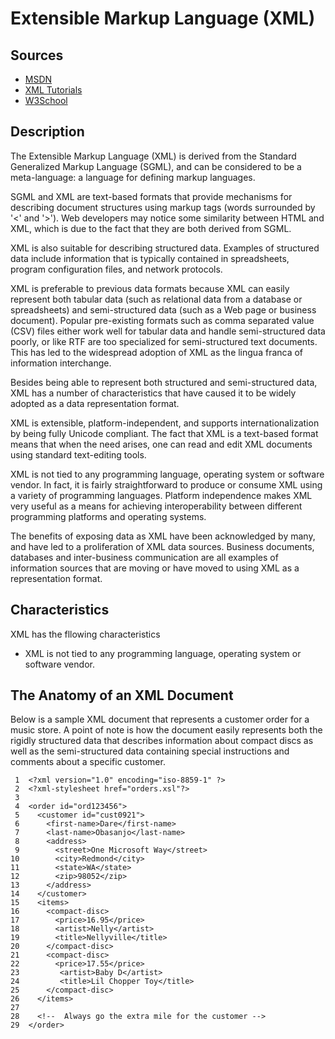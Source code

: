 # Extensible Markup Language (XML)

## Sources

* [MSDN](https://docs.microsoft.com/en-us/previous-versions/aa468558(v=msdn.10))
* [XML Tutorials](https://etutorials.org/Misc/rss/Appendix+A.+The+XML+You+Need+for+RSS/A.2+Anatomy+of+an+XML+Document/)
* [W3School](https://www.w3schools.com/XML/xml_whatis.asp)


## Description

The Extensible Markup Language (XML) is derived from the Standard Generalized Markup Language (SGML), and can be considered to be a meta-language: a language for defining markup languages. 

SGML and XML are text-based formats that provide mechanisms for describing document structures using markup tags (words surrounded by '<' and '>'). Web developers may notice some similarity between HTML and XML, which is due to the fact that they are both derived from SGML.

XML is also suitable for describing structured data. Examples of structured data include information that is typically contained in spreadsheets, program configuration files, and network protocols.

XML is preferable to previous data formats because XML can easily represent both tabular data (such as relational data from a database or spreadsheets) and semi-structured data (such as a Web page or business document). Popular pre-existing formats such as comma separated value (CSV) files either work well for tabular data and handle semi-structured data poorly, or like RTF are too specialized for semi-structured text documents. This has led to the widespread adoption of XML as the lingua franca of information interchange.

Besides being able to represent both structured and semi-structured data, XML has a number of characteristics that have caused it to be widely adopted as a data representation format. 

XML is extensible, platform-independent, and supports internationalization by being fully Unicode compliant. The fact that XML is a text-based format means that when the need arises, one can read and edit XML documents using standard text-editing tools.

XML is not tied to any programming language, operating system or software vendor. In fact, it is fairly straightforward to produce or consume XML using a variety of programming languages. Platform independence makes XML very useful as a means for achieving interoperability between different programming platforms and operating systems.

The benefits of exposing data as XML have been acknowledged by many, and have led to a proliferation of XML data sources. Business documents, databases and inter-business communication are all examples of information sources that are moving or have moved to using XML as a representation format. 

## Characteristics

XML has the fllowing characteristics

* XML is not tied to any programming language, operating system or software vendor.

## The Anatomy of an XML Document

Below is a sample XML document that represents a customer order for a music store. A point of note is how the document easily represents both the rigidly structured data that describes information about compact discs as well as the semi-structured data containing special instructions and comments about a specific customer.

     1	<?xml version="1.0" encoding="iso-8859-1" ?>
     2	<?xml-stylesheet href="orders.xsl"?>
     3	
     4	<order id="ord123456">
     5	  <customer id="cust0921">
     6	    <first-name>Dare</first-name>
     7	    <last-name>Obasanjo</last-name>
     8	    <address>
     9	      <street>One Microsoft Way</street>
    10	      <city>Redmond</city>
    11	      <state>WA</state>
    12	      <zip>98052</zip>
    13	    </address>
    14	  </customer>
    15	  <items>
    16	    <compact-disc>
    17	      <price>16.95</price>
    18	      <artist>Nelly</artist>
    19	      <title>Nellyville</title>
    20	    </compact-disc>
    21	    <compact-disc>
    22	      <price>17.55</price>
    23	       <artist>Baby D</artist>
    24	       <title>Lil Chopper Toy</title>
    25	    </compact-disc>
    26	  </items>
    27	
    28	  <!--  Always go the extra mile for the customer -->
    29	</order>
 
